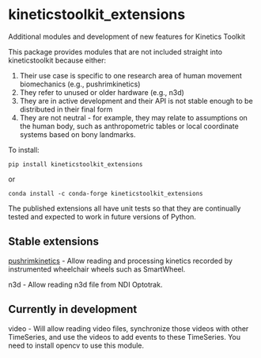 # kineticstoolkit_extensions
Additional modules and development of new features for Kinetics Toolkit

This package provides modules that are not included straight into kineticstoolkit because either:

1. Their use case is specific to one research area of human movement biomechanics (e.g., pushrimkinetics)
2. They refer to unused or older hardware (e.g., n3d)
3. They are in active development and their API is not stable enough to be distributed in their final form
4. They are not neutral - for example, they may relate to assumptions on the human body, such as anthropometric tables or local coordinate systems based on bony landmarks.

To install:

```
pip install kineticstoolkit_extensions
```

or

```
conda install -c conda-forge kineticstoolkit_extensions
```

The published extensions all have unit tests so that they are continually tested and expected to work in future versions of Python.


## Stable extensions

[pushrimkinetics](tutorials/pushrimkinetics.ipynb) - Allow reading and processing kinetics recorded by instrumented wheelchair wheels such as SmartWheel.

n3d - Allow reading n3d file from NDI Optotrak.


## Currently in development

video - Will allow reading video files, synchronize those videos with other TimeSeries, and use the videos to add events to these TimeSeries. You need to install opencv to use this module.
